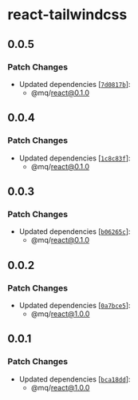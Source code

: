 # react-tailwindcss

## 0.0.5

### Patch Changes

- Updated dependencies [[`7d0817b`](https://github.com/ethan-heo/mq/commit/7d0817bb69f1d9c69cf1e32b116f502367cf65f8)]:
    - @mq/react@0.1.0

## 0.0.4

### Patch Changes

- Updated dependencies [[`1c8c83f`](https://github.com/ethan-heo/mq/commit/1c8c83f6a0708234a08548561dc06d26eae7cef3)]:
    - @mq/react@0.1.0

## 0.0.3

### Patch Changes

- Updated dependencies [[`b06265c`](https://github.com/ethan-heo/mq/commit/b06265ce9095f22175f146582a0c2f57b089ea52)]:
    - @mq/react@0.1.0

## 0.0.2

### Patch Changes

- Updated dependencies [[`0a7bce5`](https://github.com/ethan-heo/mq/commit/0a7bce5c06b8d0fc1bc63d1a3af75daae52808ab)]:
    - @mq/react@1.0.0

## 0.0.1

### Patch Changes

- Updated dependencies [[`bca18dd`](https://github.com/ethan-heo/mq/commit/bca18ddd78cb9c9f6042f339bb2bded094b09f0a)]:
    - @mq/react@1.0.0
